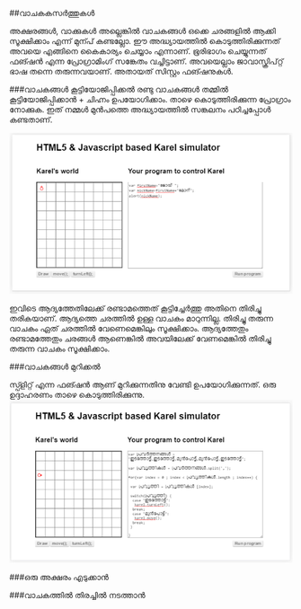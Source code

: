 ##വാചകകസര്‍ത്തുകള്‍

അക്ഷരങ്ങള്‍, വാക്കുകള്‍ അല്ലെങ്കില്‍ വാചകങ്ങള്‍ ഒക്കെ ചരങ്ങളില്‍ ആക്കി സൂക്ഷിക്കാം എന്ന് മുന്പ് കണ്ടല്ലോ. ഈ അദ്ധ്യായത്തില്‍ കൊടുത്തിരിക്കുന്നത് അവയെ എങ്ങിനെ  കൈകാര്യം ചെയ്യാം എന്നാണ്. ഭൂരിഭാഗം ചെയ്യുന്നത് ഫങ്ഷന്‍ എന്ന പ്രോഗ്രാമിംഗ് സങ്കേതം വച്ചിട്ടാണ്. അവയെല്ലാം ജാവാസ്ക്രിപ്റ്റ് ഭാഷ തന്നെ തരുന്നവയാണ്. അതായത് സിസ്റ്റം ഫങ്ഷനുകള്‍.

###വാചകങ്ങള്‍ കൂട്ടിയോജിപ്പിക്കല്‍
രണ്ടു വാചകങ്ങള്‍ തമ്മില്‍ കൂട്ടിയോജിപ്പിക്കാന്‍ + ചിഹ്നം ഉപയോഗിക്കാം. താഴെ കൊടുത്തിരിക്കുന്ന പ്രോഗ്രാം നോക്കുക. ഇത് നമ്മള്‍ മുന്‍പത്തെ അദ്ധ്യായത്തില്‍ സങ്കലനം പഠിച്ചപ്പോള്‍ കണ്ടതാണ്.

![സങ്കലനം](images/ch06/06/02-AddStrings.PNG)

ഇവിടെ ആദ്യത്തേതിലേക്ക് രണ്ടാമത്തെത് കൂട്ടിച്ചേര്‍ത്തു അതിനെ തിരിച്ചു തരികയാണ്. ആദ്യത്തെ ചരത്തില്‍ ഉള്ള വാചകം മാറുന്നില്ല. തിരിച്ചു തരുന്ന വാചകം ഏത് ചരത്തില്‍ വേണെമെങ്കിലും സൂക്ഷിക്കാം. ആദ്യത്തേതും രണ്ടാമത്തേതും ചരങ്ങള്‍ ആണെങ്കില്‍ അവയിലേക്ക് വേണമെങ്കില്‍ തിരിച്ചു തരുന്ന വാചകം സൂക്ഷിക്കാം.

###വാചകങ്ങള്‍ മുറിക്കല്‍

സ്പ്ളിറ്റ് എന്ന ഫങ്ഷന്‍ ആണ് മുറിക്കുന്നതിനു വേണ്ടി ഉപയോഗിക്കുന്നത്. ഒരു ഉദ്ദാഹരണം താഴെ കൊടുത്തിരിക്കുന്നു.
![വാചകങ്ങള്‍ മുറിക്കല്‍](images/ch07/20/01-split.PNG)

###ഒരു അക്ഷരം എടുക്കാന്‍

###വാചകത്തില്‍ തിരച്ചില്‍ നടത്താന്‍